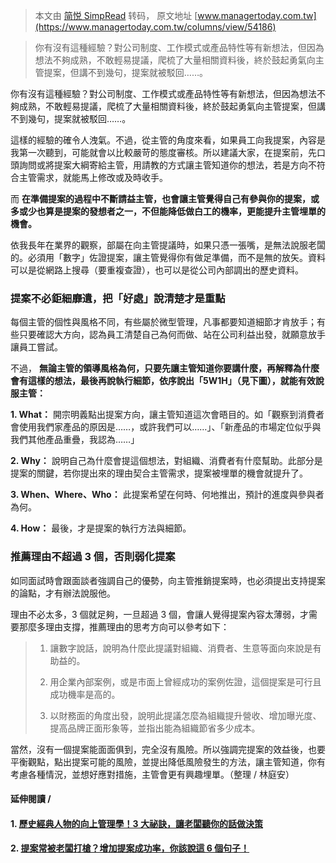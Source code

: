 > 本文由 [简悦 SimpRead](http://ksria.com/simpread/) 转码， 原文地址 [www.managertoday.com.tw](https://www.managertoday.com.tw/columns/view/54186)

> 你有沒有這種經驗？對公司制度、工作模式或產品特性等有新想法，但因為想法不夠成熟，不敢輕易提議，爬梳了大量相關資料後，終於鼓起勇氣向主管提案，但講不到幾句，提案就被駁回……。

你有沒有這種經驗？對公司制度、工作模式或產品特性等有新想法，但因為想法不夠成熟，不敢輕易提議，爬梳了大量相關資料後，終於鼓起勇氣向主管提案，但講不到幾句，提案就被駁回……。

這樣的經驗的確令人洩氣。不過，從主管的角度來看，如果員工向我提案，內容是我第一次聽到，可能就會以比較嚴苛的態度審核。所以建議大家，在提案前，先口頭詢問或將提案大綱寄給主管，用請教的方式讓主管知道你的想法，若是方向不符合主管需求，就能馬上修改或及時收手。

而 **在準備提案的過程中不斷請益主管，也會讓主管覺得自己有參與你的提案，或多或少也算是提案的發想者之一，不但能降低做白工的機率，更能提升主管埋單的機會。**

依我長年在業界的觀察，部屬在向主管提議時，如果只憑一張嘴，是無法說服老闆的。必須用「數字」佐證提案，讓主管覺得你有做足準備，而不是無的放矢。資料可以是從網路上搜尋（要重複查證），也可以是從公司內部調出的歷史資料。

### 提案不必鉅細靡遺，把「好處」說清楚才是重點

每個主管的個性與風格不同，有些屬於微型管理，凡事都要知道細節才肯放手；有些只要確認大方向，認為員工清楚自己為何而做、站在公司利益出發，就願意放手讓員工嘗試。

不過， **無論主管的領導風格為何，只要先讓主管知道你要講什麼，再解釋為什麼會有這樣的想法，最後再說執行細節，依序說出「5W1H」（見下圖），就能有效說服主管：**

**1. What：** 開宗明義點出提案方向，讓主管知道這次會晤目的。如「觀察到消費者會使用我們家產品的原因是……，或許我們可以……」、「新產品的市場定位似乎與我們其他產品重疊，我認為……」

**2. Why：** 說明自己為什麼會提這個想法，對組織、消費者有什麼幫助。此部分是提案的關鍵，若你提出來的理由契合主管需求，提案被埋單的機會就提升了。

**3. When、Where、Who：** 此提案希望在何時、何地推出，預計的進度與參與者為何。

**4. How：** 最後，才是提案的執行方法與細節。

### 推薦理由不超過 3 個，否則弱化提案

如同面試時會跟面談者強調自己的優勢，向主管推銷提案時，也必須提出支持提案的論點，才有辦法說服他。

理由不必太多，3 個就足夠，一旦超過 3 個，會讓人覺得提案內容太薄弱，才需要那麼多理由支撐，推薦理由的思考方向可以參考如下：

> 1. 讓數字說話，說明為什麼此提議對組織、消費者、生意等面向來說是有助益的。
> 
> 2. 用企業內部案例，或是市面上曾經成功的案例佐證，這個提案是可行且成功機率是高的。
> 
> 3. 以財務面的角度出發，說明此提議怎麼為組織提升營收、增加曝光度、提高品牌正面形象等，並指出能為組織節省多少成本。

當然，沒有一個提案能面面俱到，完全沒有風險。所以強調完提案的效益後，也要平衡觀點，點出提案可能的風險，並提出降低風險發生的方法，讓主管知道，你有考慮各種情況，並想好應對措施，主管會更有興趣埋單。（整理 / 林庭安）

#### 延伸閱讀 /

#### 1. [歷史經典人物的向上管理學！3 大祕訣，讓老闆聽你的話做決策](https://www.managertoday.com.tw/columns/view/8482 "連結說明")

#### 2. [提案常被老闆打槍？增加提案成功率，你該說這 6 個句子！](https://www.managertoday.com.tw/articles/view/50704 "連結說明")